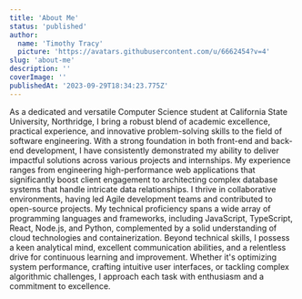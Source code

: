 ```yaml
---
title: 'About Me'
status: 'published'
author:
  name: 'Timothy Tracy'
  picture: 'https://avatars.githubusercontent.com/u/6662454?v=4'
slug: 'about-me'
description: ''
coverImage: ''
publishedAt: '2023-09-29T18:34:23.775Z'
---
```


As a dedicated and versatile Computer Science student at California State University, Northridge, I bring a robust blend of academic excellence, practical experience, and innovative problem-solving skills to the field of software engineering. With a strong foundation in both front-end and back-end development, I have consistently demonstrated my ability to deliver impactful solutions across various projects and internships. My experience ranges from engineering high-performance web applications that significantly boost client engagement to architecting complex database systems that handle intricate data relationships. I thrive in collaborative environments, having led Agile development teams and contributed to open-source projects. My technical proficiency spans a wide array of programming languages and frameworks, including JavaScript, TypeScript, React, Node.js, and Python, complemented by a solid understanding of cloud technologies and containerization. Beyond technical skills, I possess a keen analytical mind, excellent communication abilities, and a relentless drive for continuous learning and improvement. Whether it's optimizing system performance, crafting intuitive user interfaces, or tackling complex algorithmic challenges, I approach each task with enthusiasm and a commitment to excellence.

